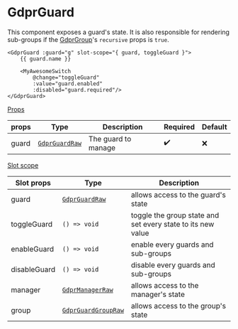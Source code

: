 # GdprGuard

This component exposes a guard's state. It is also responsible for rendering sub-groups if the [GdprGroup](/components/GdprGroup)'s `recursive` props is `true`.

```vue
<GdprGuard :guard="g" slot-scope="{ guard, toggleGuard }">
	{{ guard.name }}
    
    <MyAwesomeSwitch
    	@change="toggleGuard"
    	:value="guard.enabled"
    	:disabled="guard.required"/>
</GdprGuard>
```



<u>Props</u>

| props | Type                                                         | Description         | Required           | Default |
| ----- | ------------------------------------------------------------ | ------------------- | ------------------ | ------- |
| guard | [`GdprGuardRaw`](https://voltra.github.io/gdpr-guard/interfaces/gdprguardraw.html) | The guard to manage | :heavy_check_mark: | :x:     |

<u>Slot scope</u>

| Slot props   | Type                                                         | Description                                                 |
| ------------ | ------------------------------------------------------------ | ----------------------------------------------------------- |
| guard        | [`GdprGuardRaw`](https://voltra.github.io/gdpr-guard/interfaces/gdprguardraw.html) | allows access to the guard's state                          |
| toggleGuard  | `() => void`                                                 | toggle the group state and set every state to its new value |
| enableGuard  | `() => void`                                                 | enable every guards and sub-groups                          |
| disableGuard | `() => void`                                                 | disable every guards and sub-groups                         |
| manager      | [`GdprManagerRaw`](https://voltra.github.io/gdpr-guard/classes/gdprmanagerraw.html) | allows access to the manager's state                        |
| group        | [`GdprGuardGroupRaw`](https://voltra.github.io/gdpr-guard/interfaces/gdprguardgroupraw.html) | allows access to the group's state                          |

